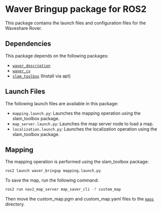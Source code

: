 # Waver Bringup package for ROS2

This package contains the launch files and configuration files for the Waveshare Rover.

## Dependencies
This package depends on the following packages:
- [`waver_description`](https://github.com/aldajo92/waver_description_ros2)
- [`waver_cv`](https://github.com/aldajo92/waver_cv_ros2)
- [`slam_toolbox`](https://github.com/SteveMacenski/slam_toolbox/tree/humble) (Install via apt)

## Launch Files
The following launch files are available in this package:
- `mapping.launch.py`: Launches the mapping operation using the slam_toolbox package.
- `map_server.launch.py`: Launches the map server node to load a map.
- `localization.launch.py`: Launches the localization operation using the slam_toolbox package.

## Mapping
The mapping operation is performed using the slam_toolbox package:
```bash
ros2 launch waver_bringup mapping.launch.py
```

To save the map, run the following command:
```bash
ros2 run nav2_map_server map_saver_cli -f custom_map
```

Then move the custom_map.pgm and custom_map.yaml files to the [`maps`](./maps/) directory.